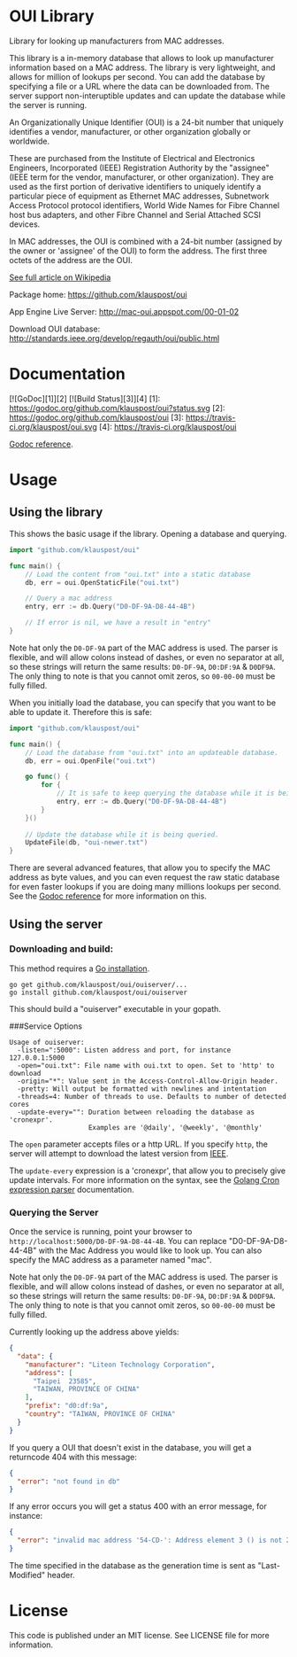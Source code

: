 # OUI Library
Library for looking up manufacturers from MAC addresses.

This library is a in-memory database that allows to look up manufacturer information based on a MAC address. The library is very lightweight, and allows for million of lookups per second. You can add the database by specifying a file or a URL where the data can be downloaded from. The server support non-interuptible updates and can update the database while the server is running.

An Organizationally Unique Identifier (OUI) is a 24-bit number that uniquely identifies a vendor, manufacturer, or other organization globally or worldwide.

These are purchased from the Institute of Electrical and Electronics Engineers, Incorporated (IEEE) Registration Authority by the "assignee" (IEEE term for the vendor, manufacturer, or other organization). They are used as the first portion of derivative identifiers to uniquely identify a particular piece of equipment as Ethernet MAC addresses, Subnetwork Access Protocol protocol identifiers, World Wide Names for Fibre Channel host bus adapters, and other Fibre Channel and Serial Attached SCSI devices.

In MAC addresses, the OUI is combined with a 24-bit number (assigned by the owner or 'assignee' of the OUI) to form the address. The first three octets of the address are the OUI.

[See full article on Wikipedia](http://en.wikipedia.org/wiki/Organizationally_unique_identifier)

Package home: https://github.com/klauspost/oui

App Engine Live Server: http://mac-oui.appspot.com/00-01-02

Download OUI database: http://standards.ieee.org/develop/regauth/oui/public.html

# Documentation
[![GoDoc][1]][2] [![Build Status][3]][4]
[1]: https://godoc.org/github.com/klauspost/oui?status.svg
[2]: https://godoc.org/github.com/klauspost/oui
[3]: https://travis-ci.org/klauspost/oui.svg
[4]: https://travis-ci.org/klauspost/oui

[Godoc reference](https://godoc.org/github.com/klauspost/oui).

# Usage

## Using the library

This shows the basic usage if the library. Opening a database and querying.

```Go
import "github.com/klauspost/oui"

func main() {
    // Load the content from "oui.txt" into a static database
	db, err = oui.OpenStaticFile("oui.txt")

	// Query a mac address
	entry, err := db.Query("D0-DF-9A-D8-44-4B")

	// If error is nil, we have a result in "entry"
}
```
Note hat only the `D0-DF-9A` part of the MAC address is used. The parser is flexible, and will allow colons instead of dashes, or even no separator at all, so these strings will return the same results: `D0-DF-9A`, `D0:DF:9A` & `D0DF9A`. The only thing to note is that you cannot omit zeros, so `00-00-00` must be fully filled.

When you initially load the database, you can specify that you want to be able to update it. Therefore this is safe:
```Go
import "github.com/klauspost/oui"

func main() {
	// Load the database from "oui.txt" into an updateable database.
	db, err = oui.OpenFile("oui.txt")

	go func() {
		for {
			// It is safe to keep querying the database while it is being updated.
			entry, err := db.Query("D0-DF-9A-D8-44-4B")
		}
	}()
	
	// Update the database while it is being queried.
	UpdateFile(db, "oui-newer.txt")
}
```

There are several advanced features, that allow you to specify the MAC address as byte values, and you can even request the raw static database for even faster lookups if you are doing many millions lookups per second. See the [Godoc reference](https://godoc.org/github.com/klauspost/oui) for more information on this.

## Using the server
### Downloading and build:

This method requires a [Go installation](https://golang.org/doc/install).

```
go get github.com/klauspost/oui/ouiserver/...
go install github.com/klauspost/oui/ouiserver
```

This should build a "ouiserver" executable in your gopath.

###Service Options
```
Usage of ouiserver:
  -listen=":5000": Listen address and port, for instance 127.0.0.1:5000
  -open="oui.txt": File name with oui.txt to open. Set to 'http' to download
  -origin="*": Value sent in the Access-Control-Allow-Origin header.
  -pretty: Will output be formatted with newlines and intentation
  -threads=4: Number of threads to use. Defaults to number of detected cores
  -update-every="": Duration between reloading the database as 'cronexpr'. 
                    Examples are '@daily', '@weekly', '@monthly'
```
The `open` parameter accepts files or a http URL. If you specify `http`, the server will attempt to download the latest version from [IEEE](http://standards-oui.ieee.org/oui.txt).

The `update-every` expression is a 'cronexpr', that allow you to precisely give update intervals. For more information on the syntax, see the [Golang Cron expression parser](https://github.com/gorhill/cronexpr) documentation.

### Querying the Server

Once the service is running, point your browser to ```http://localhost:5000/D0-DF-9A-D8-44-4B```. You can replace "D0-DF-9A-D8-44-4B" with the Mac Address you would like to look up. You can also specify the MAC address as a parameter named "mac".

Note hat only the `D0-DF-9A` part of the MAC address is used. The parser is flexible, and will allow colons instead of dashes, or even no separator at all, so these strings will return the same results: `D0-DF-9A`, `D0:DF:9A` & `D0DF9A`. The only thing to note is that you cannot omit zeros, so `00-00-00` must be fully filled.

Currently looking up the address above yields:
```json
{
  "data": {
    "manufacturer": "Liteon Technology Corporation",
    "address": [
      "Taipei  23585",
      "TAIWAN, PROVINCE OF CHINA"
    ],
    "prefix": "d0:df:9a",
    "country": "TAIWAN, PROVINCE OF CHINA"
  }
}
```
If you query a OUI that doesn't exist in the database, you will get a returncode 404 with this message:
```json
{
  "error": "not found in db"
}
```

If any error occurs you will get a status 400 with an error message, for instance:
```json
{
  "error": "invalid mac address '54-CD-': Address element 3 () is not 2 characters"
}
```
The time specified in the database as the generation time is sent as "Last-Modified" header. 


# License

This code is published under an MIT license. See LICENSE file for more information.
